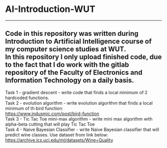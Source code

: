 # AI-Introduction-WUT  
-----------------------------------------------------------------------------------------------------------------------------------------------------------------------------------
Code in this repository was written during Introduction to Artificial Intelligence course of my computer science studies at WUT.  
In this repository I only upload finished code, due to the fact that I do work with the gitlab repository of the Faculty of Electronics and Information Technology on a daily   basis.  
-----------------------------------------------------------------------------------------------------------------------------------------------------------------------------------
Task 1 - gradient descent - write code that finds a local minimum of 2 hardcoded functions.  
Task 2 - evolution algorithm - write evolution algorithm that finds a local minimum of th bird function:  
https://www.indusmic.com/post/bird-function  
Task 3 - Tic Tac Toe mini-max algorithm - write mini max algorithm with alpha-beta cutting that will play Tic Tac Toe  
Task 4 - Naive Bayesian Classifier - write Naive Bayesian classifier that will predict wine  classes. Use dataset from link below:  
https://archive.ics.uci.edu/ml/datasets/Wine+Quality
